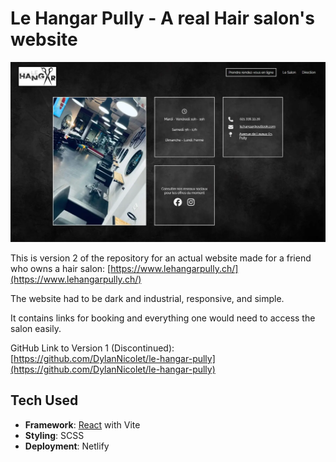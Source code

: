 # Le Hangar Pully - A real Hair salon's website 
![Screenshot from Le Hangar Pully](src/assets/images/ReadMe-screenshot.webp)

This is version 2 of the repository for an actual website made for a friend who owns a hair salon: [https://www.lehangarpully.ch/](https://www.lehangarpully.ch/)

The website had to be dark and industrial, responsive, and simple.

It contains links for booking and everything one would need to access the salon easily.

GitHub Link to Version 1 (Discontinued): [https://github.com/DylanNicolet/le-hangar-pully](https://github.com/DylanNicolet/le-hangar-pully)

## Tech Used

- **Framework**: [React](https://reactjs.org/) with Vite  
- **Styling**: SCSS  
- **Deployment**: Netlify
